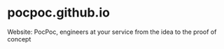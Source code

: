 # pocpoc.github.io
Website: PocPoc, engineers at your service from the idea to the proof of concept

